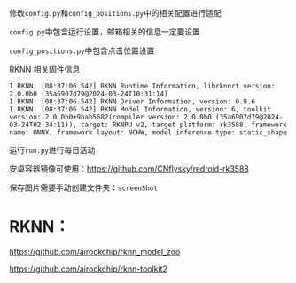 修改`config.py`和`config_positions.py`中的相关配置进行适配

`config.py`中包含运行设置，邮箱相关的信息一定要设置

`config_positions.py`中包含点击位置设置

RKNN 相关固件信息
```
I RKNN: [08:37:06.542] RKNN Runtime Information, librknnrt version: 2.0.0b0 (35a6907d79@2024-03-24T10:31:14)
I RKNN: [08:37:06.542] RKNN Driver Information, version: 0.9.6
I RKNN: [08:37:06.542] RKNN Model Information, version: 6, toolkit version: 2.0.0b0+9bab5682(compiler version: 2.0.0b0 (35a6907d79@2024-03-24T02:34:11)), target: RKNPU v2, target platform: rk3588, framework name: ONNX, framework layout: NCHW, model inference type: static_shape
```

运行`run.py`进行每日活动

安卓容器镜像可使用：https://github.com/CNflysky/redroid-rk3588

保存图片需要手动创建文件夹：`screenShot`

# RKNN：

https://github.com/airockchip/rknn_model_zoo

https://github.com/airockchip/rknn-toolkit2
